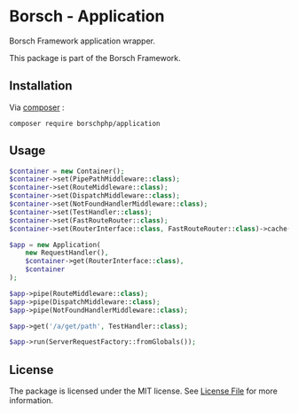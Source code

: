 # Borsch - Application

Borsch Framework application wrapper.  

This package is part of the Borsch Framework.

## Installation

Via [composer](https://getcomposer.org/) :

`composer require borschphp/application`

## Usage

```php
$container = new Container();
$container->set(PipePathMiddleware::class);
$container->set(RouteMiddleware::class);
$container->set(DispatchMiddleware::class);
$container->set(NotFoundHandlerMiddleware::class);
$container->set(TestHandler::class);
$container->set(FastRouteRouter::class);
$container->set(RouterInterface::class, FastRouteRouter::class)->cache(true);

$app = new Application(
    new RequestHandler(),
    $container->get(RouterInterface::class),
    $container
);

$app->pipe(RouteMiddleware::class);
$app->pipe(DispatchMiddleware::class);
$app->pipe(NotFoundHandlerMiddleware::class);

$app->get('/a/get/path', TestHandler::class);

$app->run(ServerRequestFactory::fromGlobals());
```

## License

The package is licensed under the MIT license. See [License File](https://github.com/borschphp/borsch-application/blob/master/LICENSE.md) for more information.